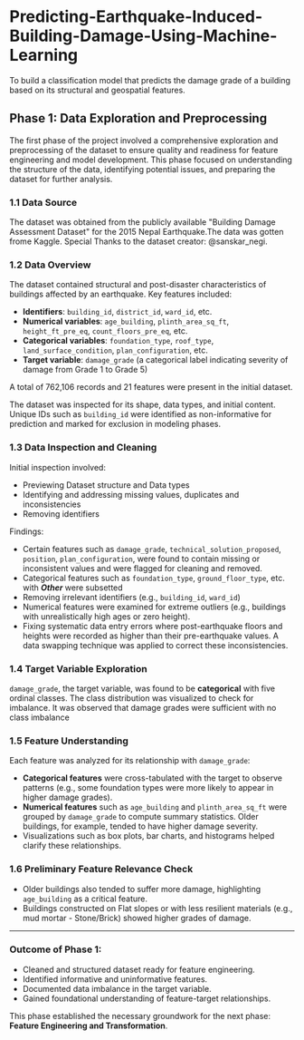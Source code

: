 # Predicting-Earthquake-Induced-Building-Damage-Using-Machine-Learning
To build a classification model that predicts the damage grade of a building based on its structural and geospatial features.

## Phase 1: Data Exploration and Preprocessing

The first phase of the project involved a comprehensive exploration and preprocessing of the dataset to ensure quality and readiness for feature engineering and model development. This phase focused on understanding the structure of the data, identifying potential issues, and preparing the dataset for further analysis.

### 1.1 Data Source

The dataset was obtained from the publicly available "Building Damage Assessment Dataset" for the 2015 Nepal Earthquake.The data was gotten frome Kaggle. Special Thanks to the dataset creator: @sanskar_negi.

### 1.2 Data Overview

The dataset contained structural and post-disaster characteristics of buildings affected by an earthquake. Key features included:

- **Identifiers**: `building_id`, `district_id`, `ward_id`, etc.
- **Numerical variables**: `age_building`, `plinth_area_sq_ft`, `height_ft_pre_eq`, `count_floors_pre_eq`, etc.
- **Categorical variables**: `foundation_type`, `roof_type`, `land_surface_condition`, `plan_configuration`, etc.
- **Target variable**: `damage_grade` (a categorical label indicating severity of damage from Grade 1 to Grade 5)

A total of 762,106 records and 21 features were present in the initial dataset.

The dataset was inspected for its shape, data types, and initial content. Unique IDs such as `building_id` were identified as non-informative for prediction and marked for exclusion in modeling phases.

### 1.3 Data Inspection and Cleaning

Initial inspection involved:
- Previewing Dataset structure and Data types
- Identifying and addressing missing values, duplicates and inconsistencies
- Removing identifiers

Findings:
- Certain features such as `damage_grade`, `technical_solution_proposed`, `position`, `plan_configuration`, were found to contain missing or inconsistent values and were flagged for cleaning and removed.
- Categorical features such as `foundation_type`, `ground_floor_type`, etc. with ***Other*** were subsetted
- Removing irrelevant identifiers (e.g., `building_id`, `ward_id`) 
- Numerical features were examined for extreme outliers (e.g., buildings with unrealistically high ages or zero height).
- Fixing systematic data entry errors where post-earthquake floors and heights were recorded as higher than their pre-earthquake values. A data swapping technique was applied to correct these inconsistencies.


### 1.4 Target Variable Exploration

`damage_grade`, the target variable, was found to be **categorical** with five ordinal classes. The class distribution was visualized to check for imbalance. It was observed that damage grades were sufficient with no class imbalance

### 1.5 Feature Understanding

Each feature was analyzed for its relationship with `damage_grade`:

- **Categorical features** were cross-tabulated with the target to observe patterns (e.g., some foundation types were more likely to appear in higher damage grades).
- **Numerical features** such as `age_building` and `plinth_area_sq_ft` were grouped by `damage_grade` to compute summary statistics. Older buildings, for example, tended to have higher damage severity.
- Visualizations such as box plots, bar charts, and histograms helped clarify these relationships.

### 1.6 Preliminary Feature Relevance Check

- Older buildings also tended to suffer more damage, highlighting `age_building` as a critical feature.
- Buildings constructed on Flat slopes or with less resilient materials (e.g., mud mortar - Stone/Brick) showed higher grades of damage.

---

### Outcome of Phase 1:

- Cleaned and structured dataset ready for feature engineering.
- Identified informative and uninformative features.
- Documented data imbalance in the target variable.
- Gained foundational understanding of feature-target relationships.

This phase established the necessary groundwork for the next phase: **Feature Engineering and Transformation**.
